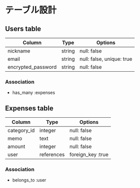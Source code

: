 # テーブル設計

## Users table

| Column             | Type    | Options                   |
| ------------------ | ------- | ------------------------- |
| nickname           | string  | null: false               |
| email              | string  | null: false, unique: true |
| encrypted_password | string  | null: false               |

### Association

- has_many :expenses

## Expenses table

| Column      | Type       | Options           |
| ----------- | ---------- | ----------------- |
| category_id | integer    | null: false       |
| memo        | text       | null: false       |
| amount      | integer    | null: false       |
| user        | references | foreign_key :true |

### Association

- belongs_to :user